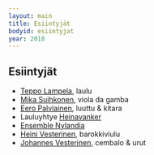 ```yaml
---
layout: main
title: Esiintyjät
bodyid: esiintyjat
year: 2018
---
```

## Esiintyjät

- [Teppo Lampela](teppo-lampela/), laulu
- [Mika Suihkonen](mika-suihkonen/), viola da gamba
- [Eero Palviainen](eero-palviainen/), luuttu &amp; kitara
- Lauluyhtye [Heinavanker](heinavanker/)
- [Ensemble Nylandia](ensemble-nylandia/)
- [Heini Vesterinen](vesteriset/#heini), barokkiviulu
- [Johannes Vesterinen](vesteriset/), cembalo &amp; urut
